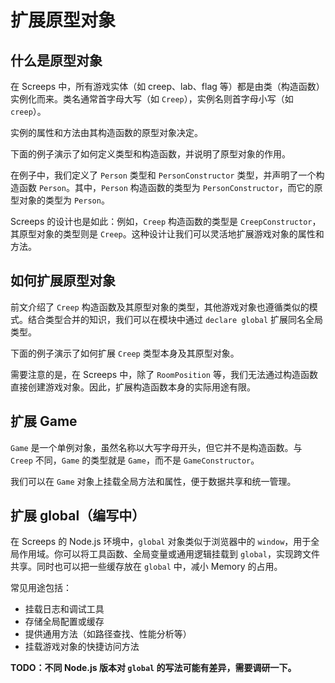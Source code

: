 # 扩展原型对象

## 什么是原型对象

在 Screeps 中，所有游戏实体（如 creep、lab、flag 等）都是由类（构造函数）实例化而来。类名通常首字母大写（如 `Creep`），实例名则首字母小写（如 `creep`）。

实例的属性和方法由其构造函数的原型对象决定。

下面的例子演示了如何定义类型和构造函数，并说明了原型对象的作用。

<CodeEditor title="原型对象演示" :model-options="showPrototypeOptions" :editor-styles="{height: '440px'}"></CodeEditor>

在例子中，我们定义了 `Person` 类型和 `PersonConstructor` 类型，并声明了一个构造函数 `Person`。其中，`Person` 构造函数的类型为 `PersonConstructor`，而它的原型对象的类型为 `Person`。

Screeps 的设计也是如此：例如，`Creep` 构造函数的类型是 `CreepConstructor`，其原型对象的类型则是 `Creep`。这种设计让我们可以灵活地扩展游戏对象的属性和方法。

## 如何扩展原型对象

前文介绍了 `Creep` 构造函数及其原型对象的类型，其他游戏对象也遵循类似的模式。结合类型合并的知识，我们可以在模块中通过 `declare global` 扩展同名全局类型。

下面的例子演示了如何扩展 `Creep` 类型本身及其原型对象。

<CodeEditor title="扩展构造函数本身及原型对象" :model-options="extendPrototypeOptions" :editor-styles="{height: '420px'}"></CodeEditor>

需要注意的是，在 Screeps 中，除了 `RoomPosition` 等，我们无法通过构造函数直接创建游戏对象。因此，扩展构造函数本身的实际用途有限。

## 扩展 Game

`Game` 是一个单例对象，虽然名称以大写字母开头，但它并不是构造函数。与 `Creep` 不同，`Game` 的类型就是 `Game`，而不是 `GameConstructor`。

<CodeEditor title="扩展 Game" :model-options="extendGameOptions" :editor-styles="{height: '420px'}"></CodeEditor>

我们可以在 `Game` 对象上挂载全局方法和属性，便于数据共享和统一管理。

## 扩展 global（编写中）

在 Screeps 的 Node.js 环境中，`global` 对象类似于浏览器中的 `window`，用于全局作用域。你可以将工具函数、全局变量或通用逻辑挂载到 `global`，实现跨文件共享。同时也可以把一些缓存放在 `global` 中，减小 Memory 的占用。

常见用途包括：

- 挂载日志和调试工具
- 存储全局配置或缓存
- 提供通用方法（如路径查找、性能分析等）
- 挂载游戏对象的快捷访问方法

**TODO：不同 Node.js 版本对 `global` 的写法可能有差异，需要调研一下。**

<script setup>
import {CodeEditor} from '@components/monaco-editor'

const showPrototypeOptions = [
    {
        value: `interface Person {
    name: string
    age: number
    getInfo: () => string
}

interface PersonConstructor {
    new (name: string, age: number): Person
    prototype: Person
}

declare const Person: PersonConstructor
Person.prototype.getInfo = function () {
    return \`Name: \${this.name}, Age: \${this.age}\`;
}

const p = new Person('keqing', 18)
console.log(p.getInfo())
        `,
        language: 'typescript',
        path: 'main.ts'
    }
]

const extendPrototypeOptions = [
    {
        value: `declare global {
    interface Creep {
        sleep: () => void
    }

    interface CreepConstructor {
        creepCount: number
    }
}

Creep.prototype.sleep = function () {
    this.say('Zzz...');
}

const creep = Game.creeps['']
creep.sleep()
Creep.creepCount++

export {}
        `,
        language: 'typescript',
        path: 'main.ts'
    }
]

const extendGameOptions = [
    {
        value: `declare global {
    interface Game {
        getMyCreeps: (roomName: string) => Creep[]
    }
}

Game.getMyCreeps = function (this: Game, roomName) {
    return Object.values(this.creeps).filter(creep => creep.room.name === roomName);
}

const creeps = Game.getMyCreeps('W1N1');

export {}
        `,
        language: 'typescript',
        path: 'main.ts'
    }
]


</script>
